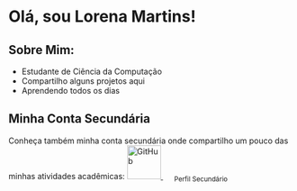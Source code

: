 # Olá, sou Lorena Martins!

## Sobre Mim:

- Estudante de Ciência da Computação
- Compartilho alguns projetos aqui
- Aprendendo todos os dias

## Minha Conta Secundária

Conheça também minha conta secundária onde compartilho um pouco das minhas atividades acadêmicas:
<a href="https://github.com/LoreMarttins" style="margin-right: 20px;">
    <img src="https://github.githubassets.com/images/modules/logos_page/GitHub-Mark.png" width="60" height="60" alt="GitHub">
</a><sub>Perfil Secundário</sub>






